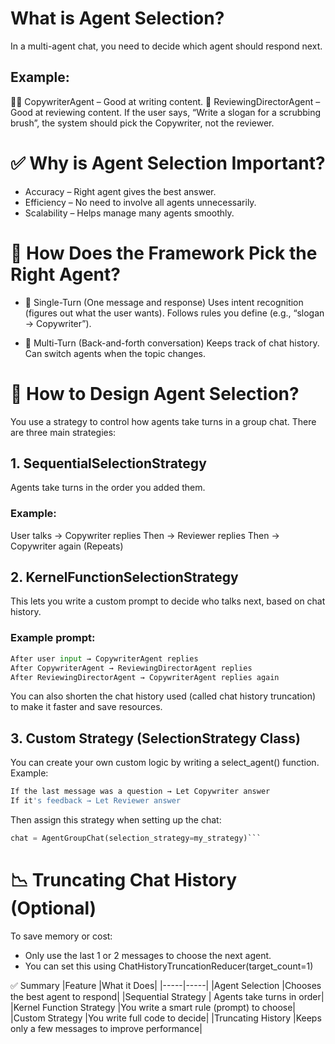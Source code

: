 # What is Agent Selection?
In a multi-agent chat, you need to decide which agent should respond next.

## Example:
👨‍💻 CopywriterAgent – Good at writing content.
🎨 ReviewingDirectorAgent – Good at reviewing content.
If the user says, “Write a slogan for a scrubbing brush”, the system should pick the Copywriter, not the reviewer.

# ✅ Why is Agent Selection Important?
- Accuracy – Right agent gives the best answer.
- Efficiency – No need to involve all agents unnecessarily.
- Scalability – Helps manage many agents smoothly.

# 🧠 How Does the Framework Pick the Right Agent?
- 🔹 Single-Turn (One message and response)
Uses intent recognition (figures out what the user wants).
Follows rules you define (e.g., “slogan → Copywriter”).

- 🔹 Multi-Turn (Back-and-forth conversation)
Keeps track of chat history.
Can switch agents when the topic changes.

# 🎯 How to Design Agent Selection?
You use a strategy to control how agents take turns in a group chat.
There are three main strategies:
## 1. SequentialSelectionStrategy
Agents take turns in the order you added them.

### Example:
User talks → Copywriter replies
Then → Reviewer replies
Then → Copywriter again
(Repeats)

## 2. KernelFunctionSelectionStrategy
This lets you write a custom prompt to decide who talks next, based on chat history.
### Example prompt:

```python
After user input → CopywriterAgent replies  
After CopywriterAgent → ReviewingDirectorAgent replies  
After ReviewingDirectorAgent → CopywriterAgent replies again
```
You can also shorten the chat history used (called chat history truncation) to make it faster and save resources.

## 3. Custom Strategy (SelectionStrategy Class)
You can create your own custom logic by writing a select_agent() function.
Example:
```python
If the last message was a question → Let Copywriter answer  
If it's feedback → Let Reviewer answer
```
Then assign this strategy when setting up the chat:

```python
chat = AgentGroupChat(selection_strategy=my_strategy)```
```

# 📉 Truncating Chat History (Optional)
To save memory or cost:
- Only use the last 1 or 2 messages to choose the next agent.
- You can set this using ChatHistoryTruncationReducer(target_count=1)

✅ Summary
|Feature	|What it Does|
|-----|-----|
|Agent Selection	|Chooses the best agent to respond|
|Sequential Strategy	| Agents take turns in order|
|Kernel Function Strategy	|You write a smart rule (prompt) to choose|
|Custom Strategy	|You write full code to decide|
|Truncating History	|Keeps only a few messages to improve performance|

